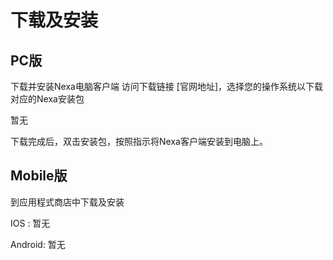 # 下载及安装

## PC版

下载并安装Nexa电脑客户端 访问下载链接 [官网地址]，选择您的操作系统以下载对应的Nexa安装包

暂无

下载完成后，双击安装包，按照指示将Nexa客户端安装到电脑上。

## Mobile版

到应用程式商店中下载及安装

IOS : 暂无

Android: 暂无</figure>
